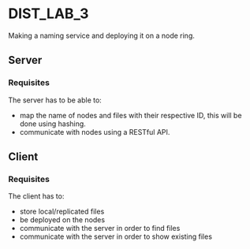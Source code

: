 # DIST_LAB_3
Making a naming service and deploying it on a node ring.

## Server
### Requisites
The server has to be able to:
- map the name of nodes and files with their respective ID, this will be done using hashing.
- communicate with nodes using a RESTful API.

## Client
### Requisites
The client has to:
- store local/replicated files
- be deployed on the nodes
- communicate with the server in order to find files
- communicate with the server in order to show existing files
